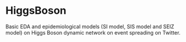 # HiggsBoson
Basic EDA and epidemiological models (SI model, SIS model and SEIZ model) on Higgs Boson dynamic network on event spreading on Twitter. 
